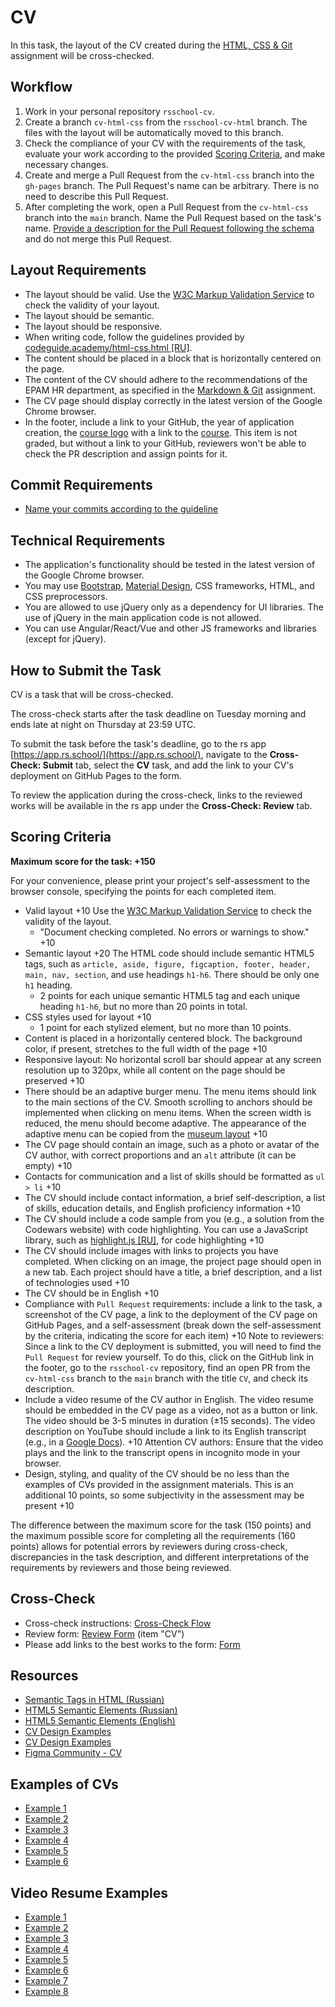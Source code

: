 # CV

In this task, the layout of the CV created during the [HTML, CSS & Git](html-css-git.md) assignment will be cross-checked.

## Workflow

1. Work in your personal repository `rsschool-cv`.
2. Create a branch `cv-html-css` from the `rsschool-cv-html` branch. The files with the layout will be automatically moved to this branch.
3. Check the compliance of your CV with the requirements of the task, evaluate your work according to the provided [Scoring Criteria](#scoring-criteria), and make necessary changes.
4. Create and merge a Pull Request from the `cv-html-css` branch into the `gh-pages` branch. The Pull Request's name can be arbitrary. There is no need to describe this Pull Request.
5. After completing the work, open a Pull Request from the `cv-html-css` branch into the `main` branch. Name the Pull Request based on the task's name. [Provide a description for the Pull Request following the schema](https://docs.rs.school/#/en/pull-request-review-process?id=pr-requirements) and do not merge this Pull Request.

## Layout Requirements

- The layout should be valid. Use the [W3C Markup Validation Service](https://validator.w3.org/) to check the validity of your layout.
- The layout should be semantic.
- The layout should be responsive.
- When writing code, follow the guidelines provided by [codeguide.academy/html-css.html [RU]](https://codeguide.academy/html-css.html).
- The content should be placed in a block that is horizontally centered on the page.
- The content of the CV should adhere to the recommendations of the EPAM HR department, as specified in the [Markdown & Git](git-markdown.md) assignment.
- The CV page should display correctly in the latest version of the Google Chrome browser.
- In the footer, include a link to your GitHub, the year of application creation, the [course logo](../rs-school-logo.svg) with a link to the [course](https://rs.school/courses/javascript). This item is not graded, but without a link to your GitHub, reviewers won't be able to check the PR description and assign points for it.

## Commit Requirements

- [Name your commits according to the guideline](https://docs.rs.school/#/en/git-convention)

## Technical Requirements

- The application's functionality should be tested in the latest version of the Google Chrome browser.
- You may use [Bootstrap](https://getbootstrap.com/), [Material Design](https://material.io/), CSS frameworks, HTML, and CSS preprocessors.
- You are allowed to use jQuery only as a dependency for UI libraries. The use of jQuery in the main application code is not allowed.
- You can use Angular/React/Vue and other JS frameworks and libraries (except for jQuery).

## How to Submit the Task

CV is a task that will be cross-checked.

The cross-check starts after the task deadline on Tuesday morning and ends late at night on Thursday at 23:59 UTC.

To submit the task before the task's deadline, go to the rs app [https://app.rs.school/](https://app.rs.school/), navigate to the **Cross-Check: Submit** tab, select the **CV** task, and add the link to your CV's deployment on GitHub Pages to the form.

To review the application during the cross-check, links to the reviewed works will be available in the rs app under the **Cross-Check: Review** tab.

## Scoring Criteria

**Maximum score for the task: +150**

For your convenience, please print your project's self-assessment to the browser console, specifying the points for each completed item.

- Valid layout +10
  Use the [W3C Markup Validation Service](https://validator.w3.org/) to check the validity of the layout.
  - "Document checking completed. No errors or warnings to show." +10
- Semantic layout +20
  The HTML code should include semantic HTML5 tags, such as `article, aside, figure, figcaption, footer, header, main, nav, section`, and use headings `h1-h6`. There should be only one `h1` heading.
  - 2 points for each unique semantic HTML5 tag and each unique heading `h1-h6`, but no more than 20 points in total.
- CSS styles used for layout +10
  - 1 point for each stylized element, but no more than 10 points.
- Content is placed in a horizontally centered block. The background color, if present, stretches to the full width of the page +10
- Responsive layout: No horizontal scroll bar should appear at any screen resolution up to 320px, while all content on the page should be preserved +10
- There should be an adaptive burger menu. The menu items should link to the main sections of the CV. Smooth scrolling to anchors should be implemented when clicking on menu items. When the screen width is reduced, the menu should become adaptive. The appearance of the adaptive menu can be copied from the [museum layout](https://www.figma.com/file/xkP6mIaq7uG1Uru7CpasXq/Museum-04.09) +10
- The CV page should contain an image, such as a photo or avatar of the CV author, with correct proportions and an `alt` attribute (it can be empty) +10
- Contacts for communication and a list of skills should be formatted as `ul > li` +10
- The CV should include contact information, a brief self-description, a list of skills, education details, and English proficiency information +10
- The CV should include a code sample from you (e.g., a solution from the Codewars website) with code highlighting. You can use a JavaScript library, such as [highlight.js [RU]](https://wiki.pwodev.com/highlight-js-лучшая-подсветка-кода/), for code highlighting +10
- The CV should include images with links to projects you have completed. When clicking on an image, the project page should open in a new tab. Each project should have a title, a brief description, and a list of technologies used +10
- The CV should be in English +10
- Compliance with `Pull Request` requirements: include a link to the task, a screenshot of the CV page, a link to the deployment of the CV page on GitHub Pages, and a self-assessment (break down the self-assessment by the criteria, indicating the score for each item) +10
  Note to reviewers: Since a link to the CV deployment is submitted, you will need to find the `Pull Request` for review yourself. To do this, click on the GitHub link in the footer, go to the `rsschool-cv` repository, find an open PR from the `cv-html-css` branch to the `main` branch with the title `CV`, and check its description.
- Include a video resume of the CV author in English. The video resume should be embedded in the CV page as a video, not as a button or link. The video should be 3-5 minutes in duration (±15 seconds). The video description on YouTube should include a link to its English transcript (e.g., in a [Google Docs](https://docs.google.com/document/u/0/)). +10
  Attention CV authors: Ensure that the video plays and the link to the transcript opens in incognito mode in your browser.
- Design, styling, and quality of the CV should be no less than the examples of CVs provided in the assignment materials. This is an additional 10 points, so some subjectivity in the assessment may be present +10

The difference between the maximum score for the task (150 points) and the maximum possible score for completing all the requirements (160 points) allows for potential errors by reviewers during cross-check, discrepancies in the task description, and different interpretations of the requirements by reviewers and those being reviewed.

## Cross-Check

- Cross-check instructions: [Cross-Check Flow](https://docs.rs.school/#/en/cross-check-flow)
- Review form: [Review Form](https://rolling-scopes-school.github.io/checklist/) (item "CV")
- Please add links to the best works to the form: [Form](https://forms.gle/tgC3Y3dn9y2Yu5NF6)

## Resources

- [Semantic Tags in HTML (Russian)](https://youtu.be/bQRmGxhARhc)
- [HTML5 Semantic Elements (Russian)](https://www.youtube.com/watch?v=_ih1xJyPk4A)
- [HTML5 Semantic Elements (English)](https://html5css.ru/html/html5_semantic_elements.php)
- [CV Design Examples](https://www.freepik.com/free-photos-vectors/cv-template)
- [CV Design Examples](https://www.canva.com/resumes/templates/)
- [Figma Community - CV](https://www.figma.com/community/search?resource_type=mixed&sort_by=relevancy&query=cv&editor_type=all&price=all&creators=all)

## Examples of CVs

- [Example 1](https://mserykh.github.io/rsschool-cv/)
- [Example 2](https://kusakinvova.github.io/rsschool-cv/)
- [Example 3](https://petr9ra.github.io/rsschool-cv/)
- [Example 4](https://estydaven.github.io/rsschool-cv/)
- [Example 5](https://alexandrdrozdfd.github.io/rsschool-cv/)
- [Example 6](https://yuriandev.github.io/rsschool-cv/)

## Video Resume Examples

- [Example 1](https://www.youtube.com/watch?v=3j2vEycHWhs)
- [Example 2](https://www.youtube.com/watch?v=a_KLPUaDi4g)
- [Example 3](https://www.youtube.com/watch?v=cQVWIw85OAs)
- [Example 4](https://www.youtube.com/watch?v=A426pZuQIUk)
- [Example 5](https://www.youtube.com/watch?v=8QIDUvjnbM8)
- [Example 6](https://www.youtube.com/watch?v=NNlEKrpeByM)
- [Example 7](https://www.youtube.com/watch?v=01wkFZnmflo)
- [Example 8](https://www.youtube.com/watch?v=CLTbVVw85hw)
